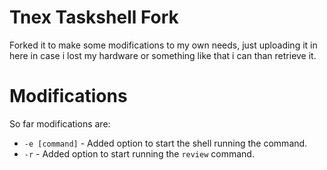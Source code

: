 Tnex Taskshell Fork
===================

Forked it to make some modifications to my own needs, just uploading it in here
in case i lost my hardware or something like that i can than retrieve it.


Modifications
=============

So far modifications are:
* `-e [command]` - Added option to start the shell running the command.
* `-r` - Added option to start running the `review` command.
